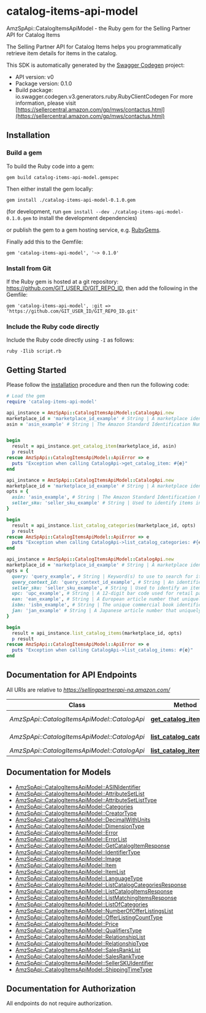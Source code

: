 # catalog-items-api-model

AmzSpApi::CatalogItemsApiModel - the Ruby gem for the Selling Partner API for Catalog Items

The Selling Partner API for Catalog Items helps you programmatically retrieve item details for items in the catalog.

This SDK is automatically generated by the [Swagger Codegen](https://github.com/swagger-api/swagger-codegen) project:

- API version: v0
- Package version: 0.1.0
- Build package: io.swagger.codegen.v3.generators.ruby.RubyClientCodegen
For more information, please visit [https://sellercentral.amazon.com/gp/mws/contactus.html](https://sellercentral.amazon.com/gp/mws/contactus.html)

## Installation

### Build a gem

To build the Ruby code into a gem:

```shell
gem build catalog-items-api-model.gemspec
```

Then either install the gem locally:

```shell
gem install ./catalog-items-api-model-0.1.0.gem
```
(for development, run `gem install --dev ./catalog-items-api-model-0.1.0.gem` to install the development dependencies)

or publish the gem to a gem hosting service, e.g. [RubyGems](https://rubygems.org/).

Finally add this to the Gemfile:

    gem 'catalog-items-api-model', '~> 0.1.0'

### Install from Git

If the Ruby gem is hosted at a git repository: https://github.com/GIT_USER_ID/GIT_REPO_ID, then add the following in the Gemfile:

    gem 'catalog-items-api-model', :git => 'https://github.com/GIT_USER_ID/GIT_REPO_ID.git'

### Include the Ruby code directly

Include the Ruby code directly using `-I` as follows:

```shell
ruby -Ilib script.rb
```

## Getting Started

Please follow the [installation](#installation) procedure and then run the following code:
```ruby
# Load the gem
require 'catalog-items-api-model'

api_instance = AmzSpApi::CatalogItemsApiModel::CatalogApi.new
marketplace_id = 'marketplace_id_example' # String | A marketplace identifier. Specifies the marketplace for the item.
asin = 'asin_example' # String | The Amazon Standard Identification Number (ASIN) of the item.


begin
  result = api_instance.get_catalog_item(marketplace_id, asin)
  p result
rescue AmzSpApi::CatalogItemsApiModel::ApiError => e
  puts "Exception when calling CatalogApi->get_catalog_item: #{e}"
end

api_instance = AmzSpApi::CatalogItemsApiModel::CatalogApi.new
marketplace_id = 'marketplace_id_example' # String | A marketplace identifier. Specifies the marketplace for the item.
opts = { 
  asin: 'asin_example', # String | The Amazon Standard Identification Number (ASIN) of the item.
  seller_sku: 'seller_sku_example' # String | Used to identify items in the given marketplace. SellerSKU is qualified by the seller's SellerId, which is included with every operation that you submit.
}

begin
  result = api_instance.list_catalog_categories(marketplace_id, opts)
  p result
rescue AmzSpApi::CatalogItemsApiModel::ApiError => e
  puts "Exception when calling CatalogApi->list_catalog_categories: #{e}"
end

api_instance = AmzSpApi::CatalogItemsApiModel::CatalogApi.new
marketplace_id = 'marketplace_id_example' # String | A marketplace identifier. Specifies the marketplace for which items are returned.
opts = { 
  query: 'query_example', # String | Keyword(s) to use to search for items in the catalog. Example: 'harry potter books'.
  query_context_id: 'query_context_id_example', # String | An identifier for the context within which the given search will be performed. A marketplace might provide mechanisms for constraining a search to a subset of potential items. For example, the retail marketplace allows queries to be constrained to a specific category. The QueryContextId parameter specifies such a subset. If it is omitted, the search will be performed using the default context for the marketplace, which will typically contain the largest set of items.
  seller_sku: 'seller_sku_example', # String | Used to identify an item in the given marketplace. SellerSKU is qualified by the seller's SellerId, which is included with every operation that you submit.
  upc: 'upc_example', # String | A 12-digit bar code used for retail packaging.
  ean: 'ean_example', # String | A European article number that uniquely identifies the catalog item, manufacturer, and its attributes.
  isbn: 'isbn_example', # String | The unique commercial book identifier used to identify books internationally.
  jan: 'jan_example' # String | A Japanese article number that uniquely identifies the product, manufacturer, and its attributes.
}

begin
  result = api_instance.list_catalog_items(marketplace_id, opts)
  p result
rescue AmzSpApi::CatalogItemsApiModel::ApiError => e
  puts "Exception when calling CatalogApi->list_catalog_items: #{e}"
end
```

## Documentation for API Endpoints

All URIs are relative to *https://sellingpartnerapi-na.amazon.com/*

Class | Method | HTTP request | Description
------------ | ------------- | ------------- | -------------
*AmzSpApi::CatalogItemsApiModel::CatalogApi* | [**get_catalog_item**](docs/CatalogApi.md#get_catalog_item) | **GET** /catalog/v0/items/{asin} | 
*AmzSpApi::CatalogItemsApiModel::CatalogApi* | [**list_catalog_categories**](docs/CatalogApi.md#list_catalog_categories) | **GET** /catalog/v0/categories | 
*AmzSpApi::CatalogItemsApiModel::CatalogApi* | [**list_catalog_items**](docs/CatalogApi.md#list_catalog_items) | **GET** /catalog/v0/items | 

## Documentation for Models

 - [AmzSpApi::CatalogItemsApiModel::ASINIdentifier](docs/ASINIdentifier.md)
 - [AmzSpApi::CatalogItemsApiModel::AttributeSetList](docs/AttributeSetList.md)
 - [AmzSpApi::CatalogItemsApiModel::AttributeSetListType](docs/AttributeSetListType.md)
 - [AmzSpApi::CatalogItemsApiModel::Categories](docs/Categories.md)
 - [AmzSpApi::CatalogItemsApiModel::CreatorType](docs/CreatorType.md)
 - [AmzSpApi::CatalogItemsApiModel::DecimalWithUnits](docs/DecimalWithUnits.md)
 - [AmzSpApi::CatalogItemsApiModel::DimensionType](docs/DimensionType.md)
 - [AmzSpApi::CatalogItemsApiModel::Error](docs/Error.md)
 - [AmzSpApi::CatalogItemsApiModel::ErrorList](docs/ErrorList.md)
 - [AmzSpApi::CatalogItemsApiModel::GetCatalogItemResponse](docs/GetCatalogItemResponse.md)
 - [AmzSpApi::CatalogItemsApiModel::IdentifierType](docs/IdentifierType.md)
 - [AmzSpApi::CatalogItemsApiModel::Image](docs/Image.md)
 - [AmzSpApi::CatalogItemsApiModel::Item](docs/Item.md)
 - [AmzSpApi::CatalogItemsApiModel::ItemList](docs/ItemList.md)
 - [AmzSpApi::CatalogItemsApiModel::LanguageType](docs/LanguageType.md)
 - [AmzSpApi::CatalogItemsApiModel::ListCatalogCategoriesResponse](docs/ListCatalogCategoriesResponse.md)
 - [AmzSpApi::CatalogItemsApiModel::ListCatalogItemsResponse](docs/ListCatalogItemsResponse.md)
 - [AmzSpApi::CatalogItemsApiModel::ListMatchingItemsResponse](docs/ListMatchingItemsResponse.md)
 - [AmzSpApi::CatalogItemsApiModel::ListOfCategories](docs/ListOfCategories.md)
 - [AmzSpApi::CatalogItemsApiModel::NumberOfOfferListingsList](docs/NumberOfOfferListingsList.md)
 - [AmzSpApi::CatalogItemsApiModel::OfferListingCountType](docs/OfferListingCountType.md)
 - [AmzSpApi::CatalogItemsApiModel::Price](docs/Price.md)
 - [AmzSpApi::CatalogItemsApiModel::QualifiersType](docs/QualifiersType.md)
 - [AmzSpApi::CatalogItemsApiModel::RelationshipList](docs/RelationshipList.md)
 - [AmzSpApi::CatalogItemsApiModel::RelationshipType](docs/RelationshipType.md)
 - [AmzSpApi::CatalogItemsApiModel::SalesRankList](docs/SalesRankList.md)
 - [AmzSpApi::CatalogItemsApiModel::SalesRankType](docs/SalesRankType.md)
 - [AmzSpApi::CatalogItemsApiModel::SellerSKUIdentifier](docs/SellerSKUIdentifier.md)
 - [AmzSpApi::CatalogItemsApiModel::ShippingTimeType](docs/ShippingTimeType.md)

## Documentation for Authorization

 All endpoints do not require authorization.

